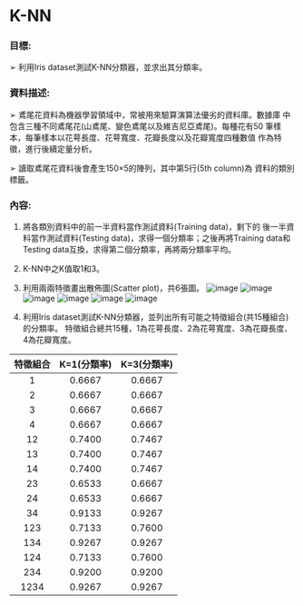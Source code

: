 # K-NN
### **目標:**
➢ 利用Iris dataset測試K-NN分類器，並求出其分類率。
### **資料描述:**
➢ 鳶尾花資料為機器學習領域中，常被用來驗算演算法優劣的資料庫。數據庫
中包含三種不同鳶尾花(山鳶尾、變色鳶尾以及維吉尼亞鳶尾)。每種花有50
筆樣本，每筆樣本以花萼長度、花萼寬度、花瓣長度以及花瓣寬度四種數值
作為特徵，進行後續定量分析。

➢ 讀取鳶尾花資料後會產生150×5的陣列，其中第5行(5th column)為
資料的類別標籤。

### **內容:**
1. 將各類別資料中的前一半資料當作測試資料(Training data)，剩下的
後一半資料當作測試資料(Testing data)，求得一個分類率；之後再將Training
data和Testing data互換，求得第二個分類率，再將兩分類率平均。
2. K-NN中之K值取1和3。
3. 利用兩兩特徵畫出散佈圖(Scatter plot)，共6張圖。
![image](https://github.com/Geneon/KNN/blob/main/%E7%89%B9%E5%BE%B51%E8%88%87%E7%89%B9%E5%BE%B52%E4%B9%8B%E7%89%B9%E6%95%A3%E4%BD%88%E5%9C%96.png)
![image](https://github.com/Geneon/KNN/blob/main/%E7%89%B9%E5%BE%B51%E8%88%87%E7%89%B9%E5%BE%B53%E4%B9%8B%E7%89%B9%E6%95%A3%E4%BD%88%E5%9C%96.png)
![image](https://github.com/Geneon/KNN/blob/main/%E7%89%B9%E5%BE%B51%E8%88%87%E7%89%B9%E5%BE%B54%E4%B9%8B%E7%89%B9%E6%95%A3%E4%BD%88%E5%9C%96.png)
![image](https://github.com/Geneon/KNN/blob/main/%E7%89%B9%E5%BE%B52%E8%88%87%E7%89%B9%E5%BE%B53%E4%B9%8B%E7%89%B9%E6%95%A3%E4%BD%88%E5%9C%96.png)
![image](https://github.com/Geneon/KNN/blob/main/%E7%89%B9%E5%BE%B52%E8%88%87%E7%89%B9%E5%BE%B54%E4%B9%8B%E7%89%B9%E6%95%A3%E4%BD%88%E5%9C%96.png)
![image](https://github.com/Geneon/KNN/blob/main/%E7%89%B9%E5%BE%B53%E8%88%87%E7%89%B9%E5%BE%B54%E4%B9%8B%E7%89%B9%E6%95%A3%E4%BD%88%E5%9C%96.png)

4. 利用Iris dataset測試K-NN分類器，並列出所有可能之特徵組合(共15種組合)
的分類率。
特徵組合總共15種，1為花萼長度、2為花萼寬度、3為花瓣長度、4為花瓣寬度。

| 特徵組合      | K=1(分類率)           | K=3(分類率)  |
|:-------------:|:-------------:|:-------------:|
| 1      |  0.6667     |  0.6667   |
| 2      |  0.6667     |  0.6667   |
| 3      |  0.6667     |  0.6667   |
| 4      |  0.6667     |  0.6667   |
| 12     |  0.7400      |  0.7467   |
| 13     |  0.7400      |  0.7467   |
| 14     |  0.7400      |  0.7467   |
| 23     |  0.6533      | 0.6667     |
| 24     |  0.6533      | 0.6667    |
| 34     |  0.9133      | 0.9267   |
| 123    |  0.7133      | 0.7600    |
| 134    |  0.9267      | 0.9267    |
| 124    |  0.7133      | 0.7600    |
| 234    |  0.9200      | 0.9200    |
| 1234   |  0.9267      | 0.9267   |
